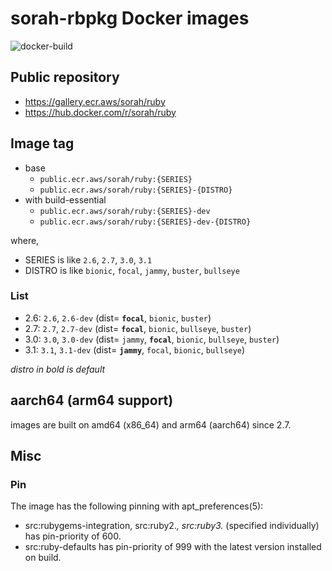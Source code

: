 # sorah-rbpkg Docker images

![docker-build](https://github.com/sorah-rbpkg/dockerfiles/workflows/docker-build/badge.svg)

## Public repository

- https://gallery.ecr.aws/sorah/ruby
- https://hub.docker.com/r/sorah/ruby

## Image tag

- base
  - `public.ecr.aws/sorah/ruby:{SERIES}`
  - `public.ecr.aws/sorah/ruby:{SERIES}-{DISTRO}`
- with build-essential
  - `public.ecr.aws/sorah/ruby:{SERIES}-dev`
  - `public.ecr.aws/sorah/ruby:{SERIES}-dev-{DISTRO}`

where,

- SERIES is like `2.6`, `2.7`, `3.0`, `3.1`
- DISTRO is like `bionic`, `focal`, `jammy`, `buster`, `bullseye`

### List

- 2.6: `2.6`, `2.6-dev` (dist= __`focal`__, `bionic`, `buster`)
- 2.7: `2.7`, `2.7-dev` (dist= __`focal`__, `bionic`, `bullseye`, `buster`)
- 3.0: `3.0`, `3.0-dev` (dist= `jammy`, __`focal`__, `bionic`, `bullseye`, `buster`)
- 3.1: `3.1`, `3.1-dev` (dist= __`jammy`__, `focal`, `bionic`, `bullseye`)

_distro in bold is default_

## aarch64 (arm64 support)

images are built on amd64 (x86_64) and arm64 (aarch64) since 2.7.

## Misc

### Pin

The image has the following pinning with apt_preferences(5):

- src:rubygems-integration, src:ruby2.*, src:ruby3.* (specified individually) has pin-priority of 600.
- src:ruby-defaults has pin-priority of 999 with the latest version installed on build.
